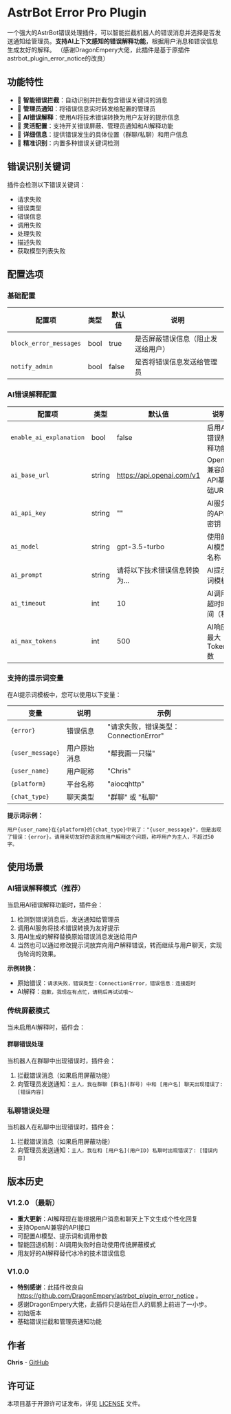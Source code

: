 # AstrBot Error Pro Plugin

一个强大的AstrBot错误处理插件，可以智能拦截机器人的错误消息并选择是否发送通知给管理员。**支持AI上下文感知的错误解释功能**，根据用户消息和错误信息生成友好的解释。
（感谢DragonEmpery大佬，此插件是基于原插件astrbot_plugin_error_notice的改良）

## 功能特性

- 🚫 **智能错误拦截**：自动识别并拦截包含错误关键词的消息
- 📨 **管理员通知**：将错误信息实时转发给配置的管理员
- 🤖 **AI错误解释**：使用AI将技术错误转换为用户友好的提示信息
- 🔧 **灵活配置**：支持开关错误屏蔽、管理员通知和AI解释功能
- 📍 **详细信息**：提供错误发生的具体位置（群聊/私聊）和用户信息
- 🎯 **精准识别**：内置多种错误关键词检测

## 错误识别关键词

插件会检测以下错误关键词：
- 请求失败
- 错误类型
- 错误信息
- 调用失败
- 处理失败
- 描述失败
- 获取模型列表失败

## 配置选项

### 基础配置

| 配置项 | 类型 | 默认值 | 说明 |
|--------|------|--------|------|
| `block_error_messages` | bool | true | 是否屏蔽错误信息（阻止发送给用户） |
| `notify_admin` | bool | false | 是否将错误信息发送给管理员 |

### AI错误解释配置

| 配置项 | 类型 | 默认值 | 说明 |
|--------|------|--------|------|
| `enable_ai_explanation` | bool | false | 启用AI错误解释功能 |
| `ai_base_url` | string | https://api.openai.com/v1 | OpenAI兼容的API基础URL |
| `ai_api_key` | string | "" | AI服务的API密钥 |
| `ai_model` | string | gpt-3.5-turbo | 使用的AI模型名称 |
| `ai_prompt` | string | 请将以下技术错误信息转换为... | AI提示词模板 |
| `ai_timeout` | int | 10 | AI调用超时时间（秒） |
| `ai_max_tokens` | int | 500 | AI响应最大Token数 |

### 支持的提示词变量

在AI提示词模板中，您可以使用以下变量：

| 变量 | 说明 | 示例 |
|------|------|------|
| `{error}` | 错误信息 | "请求失败，错误类型：ConnectionError" |
| `{user_message}` | 用户原始消息 | "帮我画一只猫" |
| `{user_name}` | 用户昵称 | "Chris" |
| `{platform}` | 平台名称 | "aiocqhttp" |
| `{chat_type}` | 聊天类型 | "群聊" 或 "私聊" |

**提示词示例：**
```
用户{user_name}在{platform}的{chat_type}中说了："{user_message}"，但是出现了错误：{error}。请用亲切友好的语言向用户解释这个问题，称呼用户为主人，不超过50字。
```

## 使用场景

### AI错误解释模式（推荐）
当启用AI错误解释功能时，插件会：
1. 检测到错误消息后，发送通知给管理员
2. 调用AI服务将技术错误转换为友好提示
3. 用AI生成的解释替换原始错误消息发送给用户
4. 当然也可以通过修改提示词放弃向用户解释错误，转而继续与用户聊天，实现伪轮询的效果。

**示例转换：**
- 原始错误：`请求失败，错误类型：ConnectionError，错误信息：连接超时`
- AI解释：`抱歉，我现在有点忙，请稍后再试试哦～`

### 传统屏蔽模式
当未启用AI解释时，插件会：

#### 群聊错误处理
当机器人在群聊中出现错误时，插件会：
1. 拦截错误消息（如果启用屏蔽功能）
2. 向管理员发送通知：`主人，我在群聊 [群名](群号) 中和 [用户名] 聊天出现错误了: [错误内容]`

### 私聊错误处理
当机器人在私聊中出现错误时，插件会：
1. 拦截错误消息（如果启用屏蔽功能）
2. 向管理员发送通知：`主人，我在和 [用户名](用户ID) 私聊时出现错误了: [错误内容]`

## 版本历史

### V1.2.0 （最新）
- **重大更新**：AI解释现在能根据用户消息和聊天上下文生成个性化回复
- 支持OpenAI兼容的API接口
- 可配置AI模型、提示词和调用参数
- 智能回退机制：AI调用失败时自动使用传统屏蔽模式
- 用友好的AI解释替代冰冷的技术错误信息

### V1.0.0
- **特别感谢**：此插件改良自 https://github.com/DragonEmpery/astrbot_plugin_error_notice 。
- 感谢DragonEmpery大佬，此插件只是站在巨人的肩膀上前进了一小步。
- 初始版本
- 基础错误拦截和管理员通知功能

## 作者

**Chris** - [GitHub](https://github.com/Chris95743/astrbot_plugin_error_pro)

## 许可证

本项目基于开源许可证发布，详见 [LICENSE](LICENSE) 文件。
